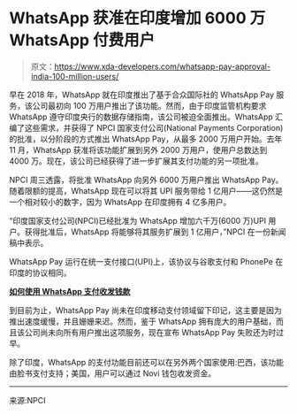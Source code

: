 # WhatsApp 获准在印度增加 6000 万 WhatsApp 付费用户

> 原文：<https://www.xda-developers.com/whatsapp-pay-approval-india-100-million-users/>

早在 2018 年，WhatsApp 就在印度推出了基于合众国际社的 WhatsApp Pay 服务，该公司最初向 100 万用户推出了该功能。然而，由于印度监管机构要求 WhatsApp 遵守印度央行的数据存储指南，该公司被迫全面推出。WhatsApp 汇编了这些需求，并获得了 NPCI 国家支付公司(National Payments Corporation)的批准，以分阶段的方式推出 WhatsApp Pay，从最多 2000 万用户开始。去年 11 月，WhatsApp 获准将该功能扩展到另外 2000 万用户，使用户总数达到 4000 万。现在，该公司已经获得了进一步扩展其支付功能的另一项批准。

NPCI 周三透露，将批准 WhatsApp 向另外 6000 万用户推出 WhatsApp Pay。随着限额的提高，WhatsApp 现在可以将其 UPI 服务带给 1 亿用户——这仍然是一个相对较小的数字，因为 WhatsApp 在印度拥有 4 亿多用户。

“印度国家支付公司(NPCI)已经批准为 WhatsApp 增加六千万(6000 万)UPI 用户。获得批准后，WhatsApp 将能够将其服务扩展到 1 亿用户，”NPCI 在一份新闻稿中表示。

WhatsApp Pay 运行在统一支付接口(UPI)上，该协议与谷歌支付和 PhonePe 在印度的协议相同。

**[如何使用 WhatsApp 支付收发钱款](https://www.xda-developers.com/how-to-use-whatsapp-pay/)**

到目前为止，WhatsApp Pay 尚未在印度移动支付领域留下印记，这主要是因为推出速度缓慢，并且姗姗来迟。然而，鉴于 WhatsApp 拥有庞大的用户基础，而且该公司尚未向所有用户推出这项服务，现在宣布 WhatsApp Pay 失败还为时过早。

除了印度，WhatsApp 的支付功能目前还可以在另外两个国家使用:巴西，该功能由脸书支付支持；美国，用户可以通过 Novi 钱包收发资金。

* * *

来源:NPCI